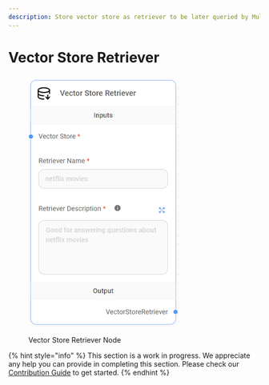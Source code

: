 ```yaml
---
description: Store vector store as retriever to be later queried by MultiRetrievalQAChain.
---
```


# Vector Store Retriever

<figure><img src="../../../.gitbook/assets/image--148-.png" alt="" width="301"><figcaption><p>Vector Store Retriever Node</p></figcaption></figure>

{% hint style="info" %}
This section is a work in progress. We appreciate any help you can provide in completing this section. Please check our [Contribution Guide](../../../contributing/) to get started.
{% endhint %}
